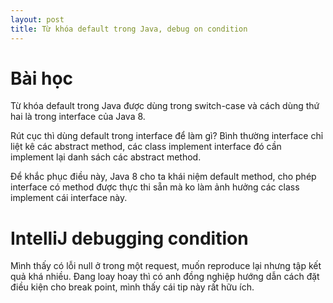 ```yaml
---
layout: post
title: Từ khóa default trong Java, debug on condition
---
```


# Bài học

Từ khóa default trong Java được dùng trong switch-case và cách dùng thứ hai là trong interface của Java 8.

Rút cục thì dùng default trong interface để làm gì?
Bình thường interface chỉ liệt kê các abstract method, các class implement interface đó cần implement lại danh sách các abstract method.

Để khắc phục điều này, Java 8 cho ta khái niệm default method, cho phép
interface có method được thực thi sẵn mà ko làm ảnh hưởng các class implement cái interface này.


# IntelliJ debugging condition

Mình thấy có lỗi null ở trong một request, muốn reproduce lại nhưng tập
kết quả khá nhiều. Đang loay hoay thì có anh đồng nghiệp hướng dẫn cách
đặt điều kiện cho break point, mình thấy cái tip này rất hữu ích.